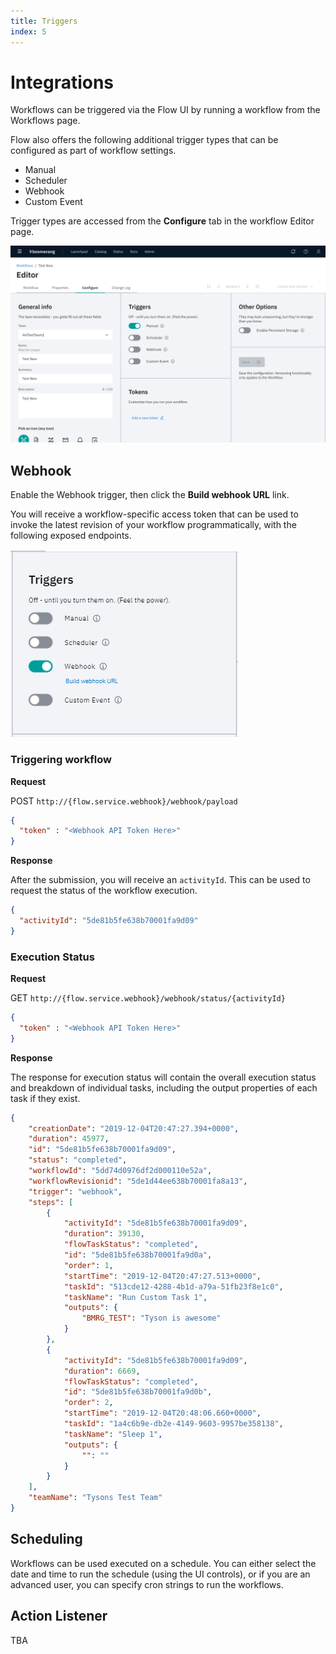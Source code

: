 ```yaml
---
title: Triggers
index: 5
---
```


# Integrations

Workflows can be triggered via the Flow UI by running a workflow from the Workflows page.

Flow also offers the following additional trigger types that can be configured as part of workflow settings. 

* Manual
* Scheduler
* Webhook
* Custom Event

Trigger types are accessed from the **Configure** tab in the workflow Editor page.

![Configure tab](./assets/img/workflow-editor-configure.png)

## Webhook

Enable the Webhook trigger, then click the **Build webhook URL** link.

You will receive a workflow-specific access token that can be used to invoke the latest revision of your workflow programmatically, with the following exposed endpoints.

![Webhook Triggers](./assets/img/webhook-trigger.png)

### Triggering workflow

**Request** 

POST `http://{flow.service.webhook}/webhook/payload`

```json
{
  "token" : "<Webhook API Token Here>"
}
```

**Response**

After the submission, you will receive an `activityId`. This can be used to request the status of the workflow execution.

```json
{
  "activityId": "5de81b5fe638b70001fa9d09"
}
```

### Execution Status

**Request**

GET `http://{flow.service.webhook}/webhook/status/{activityId}`

```json
{
  "token" : "<Webhook API Token Here>"
}
```

**Response**

The response for execution status will contain the overall execution status and breakdown of individual tasks, including the output properties of each task if they exist.

```json
{
    "creationDate": "2019-12-04T20:47:27.394+0000",
    "duration": 45977,
    "id": "5de81b5fe638b70001fa9d09",
    "status": "completed",
    "workflowId": "5dd74d0976df2d000110e52a",
    "workflowRevisionid": "5de1d44ee638b70001fa8a13",
    "trigger": "webhook",
    "steps": [
        {
            "activityId": "5de81b5fe638b70001fa9d09",
            "duration": 39130,
            "flowTaskStatus": "completed",
            "id": "5de81b5fe638b70001fa9d0a",
            "order": 1,
            "startTime": "2019-12-04T20:47:27.513+0000",
            "taskId": "513cde12-4288-4b1d-a79a-51fb23f8e1c0",
            "taskName": "Run Custom Task 1",
            "outputs": {
                "BMRG_TEST": "Tyson is awesome"
            }
        },
        {
            "activityId": "5de81b5fe638b70001fa9d09",
            "duration": 6669,
            "flowTaskStatus": "completed",
            "id": "5de81b5fe638b70001fa9d0b",
            "order": 2,
            "startTime": "2019-12-04T20:48:06.660+0000",
            "taskId": "1a4c6b9e-db2e-4149-9603-9957be358138",
            "taskName": "Sleep 1",
            "outputs": {
                "": ""
            }
        }
    ],
    "teamName": "Tysons Test Team"
}
```

## Scheduling  

Workflows can be used executed on a schedule. You can either select the date and time to run the schedule (using the UI controls), or if you are an advanced user, you can specify cron strings to run the workflows.

## Action Listener

TBA
